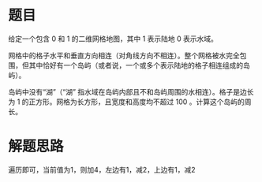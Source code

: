 # 题目
给定一个包含 0 和 1 的二维网格地图，其中 1 表示陆地 0 表示水域。  

网格中的格子水平和垂直方向相连（对角线方向不相连）。整个网格被水完全包围，但其中恰好有一个岛屿（或者说，一个或多个表示陆地的格子相连组成的岛屿）。  

岛屿中没有“湖”（“湖” 指水域在岛屿内部且不和岛屿周围的水相连）。格子是边长为 1 的正方形。网格为长方形，且宽度和高度均不超过 100 。计算这个岛屿的周长。

# 解题思路
遍历即可，当前值为1，则加4，左边有1，减2，上边有1，减2